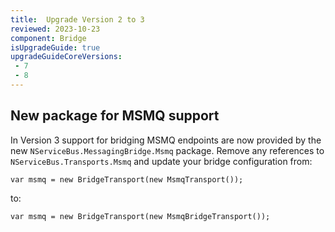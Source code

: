 ```yaml
---
title:  Upgrade Version 2 to 3
reviewed: 2023-10-23
component: Bridge
isUpgradeGuide: true
upgradeGuideCoreVersions:
 - 7
 - 8
---
```


## New package for MSMQ support

In Version 3 support for bridging MSMQ endpoints are now provided by the new `NServiceBus.MessagingBridge.Msmq` package. Remove any references to `NServiceBus.Transports.Msmq` and update your bridge configuration from:

`var msmq = new BridgeTransport(new MsmqTransport());`

to:

`var msmq = new BridgeTransport(new MsmqBridgeTransport());`
